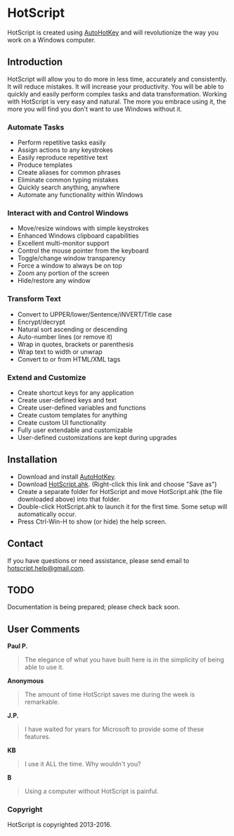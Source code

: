 # HotScript

HotScript is created using [AutoHotKey](http://www.ahkscript.org) and will revolutionize the way you work on a Windows computer.

## Introduction

HotScript will allow you to do more in less time, accurately and consistently. It will reduce mistakes. It will increase your productivity. You
will be able to quickly and easily perform complex tasks and data transformation. Working with HotScript is very easy and natural. The
more you embrace using it, the more you will find you don't want to use Windows without it.

### Automate Tasks
* Perform repetitive tasks easily
* Assign actions to any keystrokes
* Easily reproduce repetitive text
* Produce templates
* Create aliases for common phrases
* Eliminate common typing mistakes
* Quickly search anything, anywhere
* Automate any functionality within Windows

### Interact with and Control Windows
* Move/resize windows with simple keystrokes
* Enhanced Windows clipboard capabilities
* Excellent multi-monitor support
* Control the mouse pointer from the keyboard
* Toggle/change window transparency
* Force a window to always be on top
* Zoom any portion of the screen
* Hide/restore any window

### Transform Text
* Convert to UPPER/lower/Sentence/iNVERT/Title case
* Encrypt/decrypt
* Natural sort ascending or descending
* Auto-number lines (or remove it)
* Wrap in quotes, brackets or parenthesis
* Wrap text to width or unwrap
* Convert to or from HTML/XML tags

### Extend and Customize
* Create shortcut keys for any application
* Create user-defined keys and text
* Create user-defined variables and functions
* Create custom templates for anything
* Create custom UI functionality
* Fully user extendable and customizable
* User-defined customizations are kept during upgrades

## Installation

* Download and install <a href="https://autohotkey.com/download/ahk-install.exe">AutoHotKey</a>.
* Download <a href="https://github.com/mviens/hotscript/raw/release/HotScript.ahk">HotScript.ahk</a>.  (Right-click this link and choose "Save as")
* Create a separate folder for HotScript and move HotScript.ahk (the file downloaded above) into that folder.
* Double-click HotScript.ahk to launch it for the first time. Some setup will automatically occur.
* Press Ctrl-Win-H to show (or hide) the help screen.

## Contact

If you have questions or need assistance, please send email to <a href="mailto:hotscript.help@gmail.com?Subject=Question%20about%20HotScript">hotscript.help@gmail.com</a>. 

## TODO

Documentation is being prepared; please check back soon.

## User Comments

**Paul P.**
> The elegance of what you have built here is in the simplicity of being able to use it.

**Anonymous**
> The amount of time HotScript saves me during the week is remarkable.

**J.P.**
> I have waited for years for Microsoft to provide some of these features.

**KB**
> I use it ALL the time.  Why wouldn't you?

**B**
> Using a computer without HotScript is painful.

### Copyright
HotScript is copyrighted 2013-2016.

